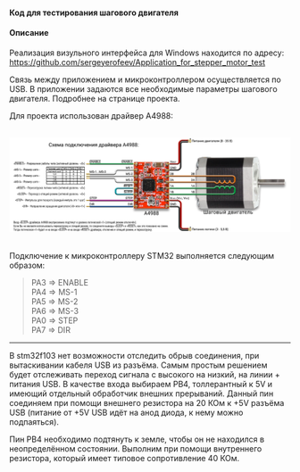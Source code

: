 #### Код для тестирования шагового двигателя

#### Описание
Реализация визульного интерфейса для Windows находится по адресу:  
https://github.com/sergeyerofeev/Application_for_stepper_motor_test  

Связь между приложением и микроконтроллером осуществляется по USB. В приложении задаются все необходимые
параметры шагового двигателя. Подробнее на странице проекта.

Для проекта использован драйвер A4988:  
<br/>
<p align="center">
    <img src="git_image/a4988.png" style="height: 558; width: 1664; object-fit: contain">
</p>
<br/>
Подключение к микроконтроллеру STM32 выполняется следующим образом:  

>PA3 &rArr; ENABLE  
>PA4 &rArr; MS-1  
>PA5 &rArr; MS-2  
>PA6 &rArr; MS-3  
>PA0 &rArr; STEP  
>PA7 &rArr; DIR  

___

В stm32f103 нет возможности отследить обрыв соединения, при вытаскивании кабеля USB из разъёма. 
Самым простым решением будет отслеживать переход сигнала с высокого на низкий, на линии + питания USB.
В качестве входа выбираем PB4, толлерантный к 5V и имеющий отдельный обработчик внешних прерываний. 
Данный пин соединяем при помощи внешнего резистора на 20 КОм к +5V разъёма USB 
(питание от +5V USB идёт на анод диода, к нему можно подпаяться).

Пин PB4 необходимо подтянуть к земле, чтобы он не находился в неопределённом состоянии. 
Выполним при помощи внутреннего резистора, который имеет типовое сопротивление 40 КОм.
